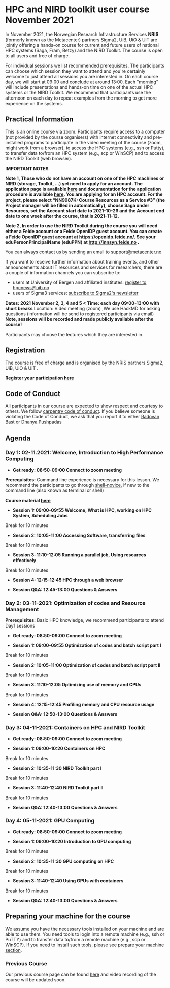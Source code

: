 # HPC and NIRD toolkit user course November 2021

In November 2021, the Norwegian Research Infrastructure Services **NRIS** (formerly known as the Metacenter) partners Sigma2, UiB, UiO & UiT  are jointly offering a hands-on course for current and future users of national HPC systems (Saga, Fram, Betzy) and the NIRD Toolkit. The course is open to all users and free of charge.

For individual sessions we list recommended prerequisites. The participants can choose which session they want to attend and you're certainly welcome to just attend all sessions you are interested in. On each course day, we will start at 09:00 and conclude at around 13:00. Each "morning" will include presentations and hands-on time on one of the actual HPC systems or the NIRD Toolkit. We recommend that participants use the afternoon on each day to repeat examples from the morning to get more experience on the systems.

## **Practical Information**
This is an online course via zoom. Participants require access to a computer (not provided by the course organisers) with internet connectivity and pre-installed programs to participate in the video meeting of the course (zoom, might work from a browser), to access the HPC systems (e.g., ssh or Putty), to transfer data to/from an HPC system (e.g., scp or WinSCP) and to access the NIRD Toolkit (web browser).

  **IMPORTANT NOTES**

**Note 1, Those who do not have an account on one of the HPC machines or NIRD (storage, Toolkit, ...) yet need to apply for an account. The application page is available [here](https://www.metacenter.no/user/application/form/notur/) and documentation for the application procedure is available [here](https://www.sigma2.no/how-apply-user-account). You are applying for an HPC account. For the project, please select “NN9987K: Course Resources as a Service #3” (the Project manager will be filled in automatically), choose Saga under Resources, set the Account start date to 2021-10-26 and the Account end date to one week after the course, that is 2021-11-12.**

**Note 2, In order to use the NIRD Toolkit during the course you will need either a Feide account or a Feide OpenIDP guest account. 
You can create a Feide OpenIDP guest account at https://openidp.feide.no/.
See your eduPersonPrincipalName (eduPPN) at http://innsyn.feide.no .**

You can always contact us by sending an email to [support@metacenter.no](mailto:support@metacenter.no?subject=HPC%20and%20NIRD%20Toolkit%20user%20course%20November%202021&body=Dear%20support,%0A%0A%20%20I'm%20having%20a%20question%20regarding%20the%20HPC%20and%20NIRD%20Toolkit%20course%20November%202021.%20Specifically,%20I%20need%20help%20(please%20select%20one%20or%20more%20of%20the%20options%20below%20to%20tell%20us%20what%20help%20you%20need)%0A%0A%20to%20get%20an%20account%20on%20the%20HPC%20systems%20or%0A%0A%20to%20get%20an%20account%20to%20access%20the%20NIRD%20Toolkit%20or%0A%0A%20SOME%20OTHER%20QUESTION.)

If you want to receive further information about training events, and other announcements about IT resources and services for researchers, there are a couple of information channels you can subscribe to:<br/>
- users at University of Bergen and affiliated institutes: [register to hpcnews@uib.no](https://mailman.uib.no/listinfo/hpcnews) 
- users of Sigma3 services: [subscribe to Sigma2's newsletter](https://sigma2.us13.list-manage.com/subscribe?u=4fd109ad79a5dca6dde7e4997&id=59b164c7b6)

**Dates: 2021 November 2, 3, 4 and 5 <
Time: each day 09:00-13:00 with short breaks**
Location: Video meeting (zoom) ,We use HackMD for asking questions (information will be send to registered participants via email) **Note, sessions will be recorded and made publicly available after the course!**

Participants may choose the lectures which they are interested in.

## **Registration**
The course is free of charge and is organised by the NRIS partners Sigma2, UiB, UiO & UiT .

**Register your participation [here](https://skjemaker.app.uib.no/view.php?id=10882801)**

## Code of Conduct
   All participants in our course are expected to show respect and courtesy to others. We follow [carpentry code of conduct](https://docs.carpentries.org/topic_folders/policies/code-of-conduct.html#code-of-conduct-detailed-view). If you believe someone is violating the Code of Conduct, we ask that you report it to either [Radovan Bast](mailto:radovan.bast.uit.no) or [Dhanya Pushpadas](mailto:Dhanya.Pushpadas@uib.no)  

## **Agenda**

### Day 1: 02-11.2021: Welcome, Introduction to High Performance Computing

- **Get ready: 08:50-09:00 Connect to zoom meeting**

**Prerequisites:** Command line experience is necessary for this lesson. We recommend the participants to go through [shell-novice](https://swcarpentry.github.io/shell-novice/), if new to the command line (also known as terminal or shell)


**Course material [here](https://sabryr.github.io/hpc-intro/)**

- **Session 1: 09:00-09:55 Welcome, What is HPC, working on HPC System, Scheduling Jobs**

Break for 10 minutes

- **Session 2: 10:05-11:00 Accessing Software, transferring files**

Break for 10 minutes

- **Session 3: 11:10-12:05 Running a parallel job, Using resources effectively**

Break for 10 minutes

- **Session 4: 12:15-12:45 HPC through a web browser**

- **Session Q&A: 12:45-13:00 Questions & Answers**

### Day 2: 03-11-2021: Optimization of codes and Resource Management

**Prerequisites:** Basic HPC knowledge, we recommend participants  to attend Day1 sessions

- **Get ready: 08:50-09:00 Connect to zoom meeting**

- **Session 1: 09:00-09:55 Optimization of codes and batch script part I**

Break for 10 minutes

- **Session 2: 10:05-11:00 Optimization of codes and batch script part II**

Break for 10 minutes

- **Session 3: 11:10-12:05 Optimizing use of memory and CPUs**

Break for 10 minutes

- **Session 4: 12:15-12:45 Profiling memory and CPU resource usage**

- **Session Q&A: 12:50-13:00 Questions & Answers**

### Day 3: 04-11-2021:  Containers on HPC and NIRD Toolkit

- **Get ready: 08:50-09:00 Connect to zoom meeting**

- **Session 1: 09:00-10:20 Containers on HPC**

Break for 10 minutes

- **Session 2: 10:35-11:30 NIRD Toolkit part I**

Break for 10 minutes

- **Session 3: 11:40-12:40 NIRD Toolkit part II**

Break for 10 minutes

- **Session Q&A: 12:40-13:00 Questions & Answers**

### Day 4: 05-11-2021: GPU Computing 

- **Get ready: 08:50-09:00 Connect to zoom meeting**

- **Session 1: 09:00-10:20 Introduction to GPU computing**

Break for 10 minutes

- **Session 2: 10:35-11:30 GPU computing on HPC**

Break for 10 minutes

- **Session 3: 11:40-12:40 Using GPUs with containers**

Break for 10 minutes

- **Session Q&A: 12:40-13:00 Questions & Answers**

## Preparing your machine for the course

We assume you have the necessary tools installed on your machine and are able to use them. You need tools to login into a remote machine (e.g., ssh or PuTTY) and to transfer data to/from a remote machine (e.g., scp or WinSCP). If you need to install such tools, please see [prepare your machine section](https://wiki.uib.no/hpcdoc/index.php/HPC_and_NIRD_toolkit_course_fall_2020#Preparing_your_machine_for_the_course).

### Previous Course 

Our previous course page can be found [here](https://wiki.uib.no/hpcdoc/index.php/HPC_and_NIRD_toolkit_user_course_March_2021) and video recording of the course will be updated soon. 
